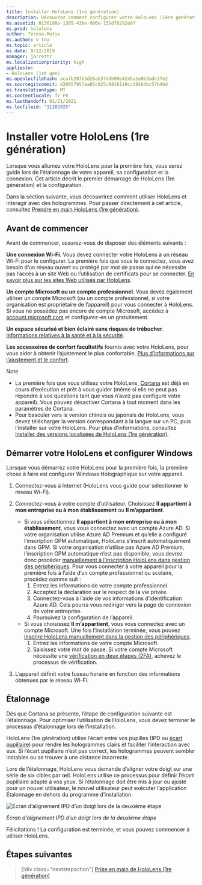 ```yaml
---
title: Installer HoloLens (1re génération)
description: Découvrez comment configurer votre HoloLens (1ère génération) pour la première fois sur un réseau Wi-Fi avec un compte Microsoft (MSA) ou Azure Active Directory (AAD).
ms.assetid: 0136188e-1305-43be-906e-151d70292e87
ms.prod: hololens
author: Teresa-Motiv
ms.author: v-tea
ms.topic: article
ms.date: 8/12/2019
manager: jarrettr
ms.localizationpriority: high
appliesto:
- HoloLens (1st gen)
ms.openlocfilehash: aca7b287b3d26ab37ddb90e4245a1e0b3adc17e2
ms.sourcegitcommit: d20057957aa05c025c9838119cc29264bc57b4bd
ms.translationtype: MT
ms.contentlocale: fr-FR
ms.lasthandoff: 01/21/2021
ms.locfileid: "11283925"
---
```

# Installer votre HoloLens (1re génération)

Lorsque vous allumez votre HoloLens pour la première fois, vous serez guidé lors de l’étalonnage de votre appareil, sa configuration et la connexion.  Cet article décrit le premier démarrage de HoloLens (1re génération) et la configuration.

Dans la section suivante, vous découvrirez comment utiliser HoloLens et interagir avec des hologrammes. Pour passer directement à cet article, consultez [Prendre en main HoloLens (1re génération)](hololens1-basic-usage.md).

## Avant de commencer

Avant de commencer, assurez-vous de disposer des éléments suivants :

**Une connexion Wi-Fi**. Vous devez connecter votre HoloLens à un réseau Wi-Fi pour le configurer. La première fois que vous le connectez, vous avez besoin d’un réseau ouvert ou protégé par mot de passe qui ne nécessite pas l’accès à un site Web ou l’utilisation de certificats pour se connecter. [En savoir plus sur les sites Web utilisés par HoloLens](hololens-offline.md).

**Un compte Microsoft ou un compte professionnel**. Vous devez également utiliser un compte Microsoft (ou un compte professionnel, si votre organisation est propriétaire de l’appareil) pour vous connecter à HoloLens. Si vous ne possédez pas encore de compte Microsoft, accédez à [account.microsoft.com](https://account.microsoft.com) et configurez-en un gratuitement.

**Un espace sécurisé et bien éclairé sans risques de trébucher**. [Informations relatives à la santé et à la sécurité](https://go.microsoft.com/fwlink/p/?LinkId=746661).

**Les accessoires de confort facultatifs** fournis avec votre HoloLens, pour vous aider à obtenir l’ajustement le plus confortable. [Plus d’informations sur l’ajustement et le confort](https://support.microsoft.com/help/12632/hololens-fit-your-hololens).

> [!NOTE]
>  
> - La première fois que vous utilisez votre HoloLens, [Cortana](hololens-cortana.md) est déjà en cours d’exécution et prêt à vous guider (même si elle ne peut pas répondre à vos questions tant que vous n’avez pas configuré votre appareil). Vous pouvez désactiver Cortana à tout moment dans les paramètres de Cortana.
> - Pour basculer vers la version chinois ou japonais de HoloLens, vous devez télécharger la version correspondant à la langue sur un PC, puis l’installer sur votre HoloLens. Pour plus d’informations, consultez [Installer des versions localisées de HoloLens (1re génération)](hololens1-install-localized.md).

## Démarrer votre HoloLens et configurer Windows

Lorsque vous démarrez votre HoloLens pour la première fois, la première chose à faire est configurer Windows Holographique sur votre appareil.

1. Connectez-vous à Internet (HoloLens vous guide pour sélectionner le réseau Wi-Fi).

1. Connectez-vous à votre compte d’utilisateur. Choisissez **Il appartient à mon entreprise ou à mon établissement** ou **Il m’appartient**.
    - Si vous sélectionnez **Il appartient à mon entreprise ou à mon établissement**, vous vous connectez avec un compte Azure AD. Si votre organisation utilise Azure AD Premium et qu’elle a configuré l’inscription GPM automatique, HoloLens s’inscrit automatiquement dans GPM. Si votre organisation n’utilise pas Azure AD Premium, l’inscription GPM automatique n’est pas disponible, vous devrez donc procéder [manuellement à l’inscription HoloLens dans gestion des périphériques](hololens-enroll-mdm.md#different-ways-to-enroll). Pour vous connecter à votre appareil pour la première fois à l’aide d’un compte professionnel ou scolaire, procédez comme suit :
        1. Entrez les informations de votre compte professionnel.
        1. Acceptez la déclaration sur le respect de la vie privée.
        1. Connectez-vous à l’aide de vos informations d’identification Azure AD. Cela pourra vous rediriger vers la page de connexion de votre entreprise.
        1. Poursuivez la configuration de l’appareil.
    - Si vous choisissez **Il m’appartient**, vous vous connectez avec un compte Microsoft. Une fois l’installation terminée, vous pouvez [inscrire HoloLens manuellement dans la gestion des périphériques](hololens-enroll-mdm.md#different-ways-to-enroll).
        1. Entrez les informations de votre compte Microsoft.
        1. Saisissez votre mot de passe. Si votre compte Microsoft nécessite une [vérification en deux étapes (2FA)](https://blogs.technet.microsoft.com/microsoft_blog/2013/04/17/microsoft-account-gets-more-secure/), achevez le processus de vérification.

1. L’appareil définit votre fuseau horaire en fonction des informations obtenues par le réseau Wi-Fi.

## Étalonnage

Dès que Cortana se présente, l’étape de configuration suivante est l’étalonnage. Pour optimiser l’utilisation de HoloLens, vous devez terminer le processus d’étalonnage lors de l’installation.

HoloLens (1re génération) utilise l’écart entre vos pupilles (IPD ou [écart pupillaire](https://en.wikipedia.org/wiki/Interpupillary_distance)) pour rendre les hologrammes clairs et faciliter l’interaction avec eux. Si l’écart pupillaire n’est pas correct, les hologrammes peuvent sembler instables ou se trouver à une distance incorrecte.

Lors de l’étalonnage, HoloLens vous demande d’aligner votre doigt sur une série de six cibles par œil. HoloLens utilise ce processus pour définir l’écart pupillaire adapté à vos yeux. Si l’étalonnage doit être mis à jour ou ajusté pour un nouvel utilisateur, le nouvel utilisateur peut exécuter l’application Étalonnage en dehors du programme d’installation.

![Écran d’alignement IPD d’un doigt lors de la deuxième étape](./images/ipd-finger-alignment-300px.jpg)

*Écran d’alignement IPD d’un doigt lors de la deuxième étape*

Félicitations ! La configuration est terminée, et vous pouvez commencer à utiliser HoloLens.

## Étapes suivantes

> [!div class="nextstepaction"]
> [Prise en main de HoloLens (1re génération)](hololens1-basic-usage.md)

